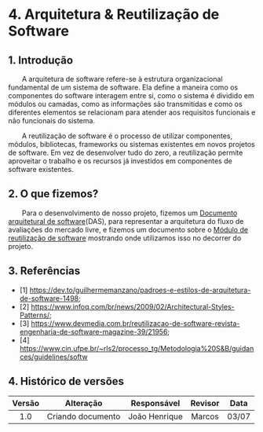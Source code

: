 # 4. Arquitetura & Reutilização de Software

## 1. Introdução

&emsp;&emsp;A arquitetura de software refere-se à estrutura organizacional fundamental de um sistema de software. Ela define a maneira como os componentes do software interagem entre si, como o sistema é dividido em módulos ou camadas, como as informações são transmitidas e como os diferentes elementos se relacionam para atender aos requisitos funcionais e não funcionais do sistema.

&emsp;&emsp;A reutilização de software é o processo de utilizar componentes, módulos, bibliotecas, frameworks ou sistemas existentes em novos projetos de software. Em vez de desenvolver tudo do zero, a reutilização permite aproveitar o trabalho e os recursos já investidos em componentes de software existentes.

## 2. O que fizemos?

&emsp;&emsp;Para o desenvolvimento de nosso projeto, fizemos um [Documento arquitetural de software](./4.1.1.DAS.md)(DAS), para representar a arquitetura do fluxo de avaliações do mercado livre, e fizemos um documento sobre o [Módulo de reutilização de software](./4.2.1.Reutilizacao.md) mostrando onde utilizamos isso no decorrer do projeto.

## 3. Referências

- [1] https://dev.to/guilhermemanzano/padroes-e-estilos-de-arquitetura-de-software-1498;
- [2] https://www.infoq.com/br/news/2009/02/Architectural-Styles-Patterns/;
- [3] https://www.devmedia.com.br/reutilizacao-de-software-revista-engenharia-de-software-magazine-39/21956;
- [4] https://www.cin.ufpe.br/~rls2/processo_tg/Metodologia%20S&B/guidances/guidelines/softw

## 4. Histórico de versões

| Versão |     Alteração     |  Responsável  | Revisor | Data  |
| :----: | :---------------: | :-----------: | :-----: | :---: |
|  1.0   | Criando documento | João Henrique | Marcos  | 03/07 |
